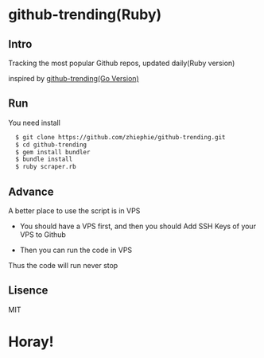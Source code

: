 # github-trending(Ruby)

## Intro
Tracking the most popular Github repos, updated daily(Ruby version)

inspired by [github-trending(Go Version)](https://github.com/josephyzhou/github-trending)


## Run

You need install

```bash
  $ git clone https://github.com/zhiephie/github-trending.git
  $ cd github-trending
  $ gem install bundler
  $ bundle install
  $ ruby scraper.rb
```

## Advance

A better place to use the script is in VPS

* You should have a VPS first, and then you should Add SSH Keys of your VPS to Github

* Then you can run the code in VPS

Thus the code will run never stop

## Lisence

MIT

# Horay!
